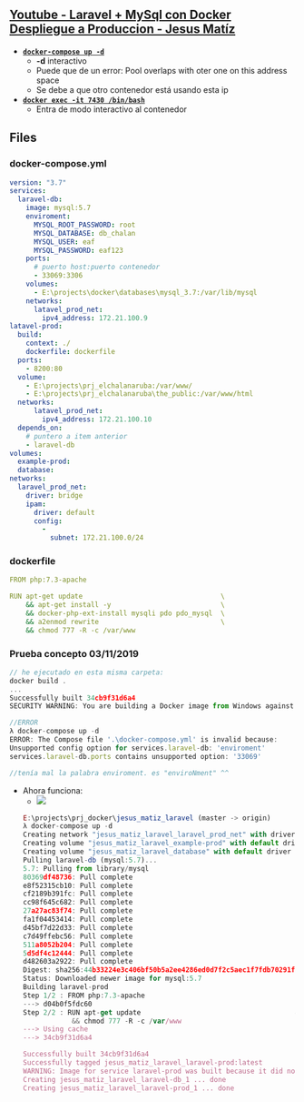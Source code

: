 ## [Youtube - Laravel + MySql con Docker Despliegue a Produccion - Jesus Matíz](https://youtu.be/q7v2Qqf2Vmk)

- [**`docker-compose up -d`**](https://youtu.be/q7v2Qqf2Vmk?t=1217)
  - **-d** interactivo
  - Puede que de un error: Pool overlaps with oter one on this address space
  - Se debe a que otro contenedor está usando esta ip
- [**`docker exec -it 7430 /bin/bash`**](https://youtu.be/q7v2Qqf2Vmk?t=1424)
  - Entra de modo interactivo al contenedor

## Files

### docker-compose.yml
```yml
version: "3.7"
services:
  laravel-db:
    image: mysql:5.7
    enviroment:
      MYSQL_ROOT_PASSWORD: root
      MYSQL_DATABASE: db_chalan
      MYSQL_USER: eaf
      MYSQL_PASSWORD: eaf123
    ports:
      # puerto host:puerto contenedor
      - 33069:3306
    volumes:
      - E:\projects\docker\databases\mysql_3.7:/var/lib/mysql
    networks: 
      latavel_prod_net:
        ipv4_address: 172.21.100.9
latavel-prod:
  build:
    context: ./
    dockerfile: dockerfile
  ports:
    - 8200:80
  volume:
    - E:\projects\prj_elchalanaruba:/var/www/
    - E:\projects\prj_elchalanaruba\the_public:/var/www/html
  networks: 
      latavel_prod_net:
        ipv4_address: 172.21.100.10
  depends_on:
    # puntero a item anterior
    - laravel-db
volumes:
  example-prod:
  database:
networks:
  laravel_prod_net:
    driver: bridge
    ipam:
      driver: default
      config:
        - 
          subnet: 172.21.100.0/24
```
### dockerfile
```yml
FROM php:7.3-apache

RUN apt-get update                                  \
    && apt-get install -y                           \
    && docker-php-ext-install mysqli pdo pdo_mysql  \
    && a2enmod rewrite                              \
    && chmod 777 -R -c /var/www
```
### Prueba concepto 03/11/2019
```js
// he ejecutado en esta misma carpeta:
docker build .
...
Successfully built 34cb9f31d6a4
SECURITY WARNING: You are building a Docker image from Windows against a non-Windows Docker host. All files and directories added to build context will have '-rwxr-xr-x' permissions. It is recommended to double check and reset permissions for sensitive files and directories.
```
```js
//ERROR
λ docker-compose up -d
ERROR: The Compose file '.\docker-compose.yml' is invalid because:
Unsupported config option for services.laravel-db: 'enviroment'
services.laravel-db.ports contains unsupported option: '33069'

//tenía mal la palabra enviroment. es "enviroNment" ^^
```
- Ahora funciona:
  - ![](https://trello-attachments.s3.amazonaws.com/5b014dcaf4507eacfc1b4540/5db43f16df811534517445ec/b029c21a9b7184f354ead3845138f04a/image.png)
  ```js
  E:\projects\prj_docker\jesus_matiz_laravel (master -> origin)
  λ docker-compose up -d
  Creating network "jesus_matiz_laravel_laravel_prod_net" with driver "bridge"
  Creating volume "jesus_matiz_laravel_example-prod" with default driver
  Creating volume "jesus_matiz_laravel_database" with default driver
  Pulling laravel-db (mysql:5.7)...
  5.7: Pulling from library/mysql
  80369df48736: Pull complete
  e8f52315cb10: Pull complete
  cf2189b391fc: Pull complete
  cc98f645c682: Pull complete
  27a27ac83f74: Pull complete
  fa1f04453414: Pull complete
  d45bf7d22d33: Pull complete
  c7d49ffebc56: Pull complete
  511a8052b204: Pull complete
  5d5df4c12444: Pull complete
  d482603a2922: Pull complete
  Digest: sha256:44b33224e3c406bf50b5a2ee4286ed0d7f2c5aec1f7fdb70291f7f7c570284dd
  Status: Downloaded newer image for mysql:5.7
  Building laravel-prod
  Step 1/2 : FROM php:7.3-apache
  ---> d04b0f5fdc60
  Step 2/2 : RUN apt-get update                                      && apt-get install -y                               && docker-php-ext-install mysqli pdo pdo_mysql      && a2enmod rewrite
              && chmod 777 -R -c /var/www
  ---> Using cache
  ---> 34cb9f31d6a4

  Successfully built 34cb9f31d6a4
  Successfully tagged jesus_matiz_laravel_laravel-prod:latest
  WARNING: Image for service laravel-prod was built because it did not already exist. To rebuild this image you must use `docker-compose build` or `docker-compose up --build`.
  Creating jesus_matiz_laravel_laravel-db_1 ... done
  Creating jesus_matiz_laravel_laravel-prod_1 ... done
  ```